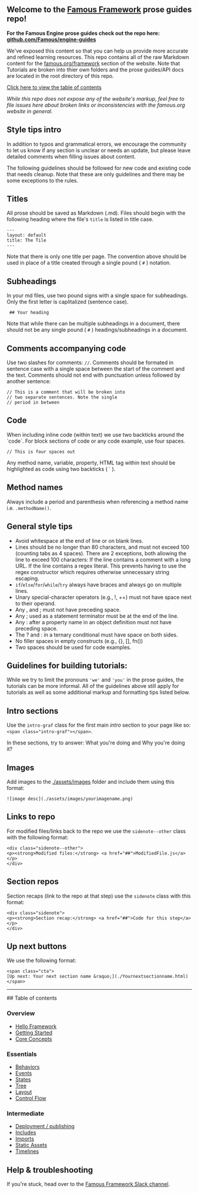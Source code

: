 ## Welcome to the [Famous Framework](Famous.org/framework) prose guides repo! 

**For the Famous Engine prose guides check out the repo here: [github.com/Famous/engine-guides](https://github.com/Famous/engine-guides)**

We've exposed this content so that you can help us provide more accurate and refined learning resources. This repo contains all of the raw Markdown content for the [famous.org/framework](https://famous.org/framework) section of the website. Note that Tutorials are broken into thier own folders and the prose guides/API docs are located in the root directory of this repo. 

[Click here to view the table of contents](#TOC) 

_While this repo does not expose any of the website's markup, feel free to file issues here about broken links or inconsistencies with the famous.org website in general._ 

## Style tips intro

In addition to typos and grammatical errors, we encourage the community to let us know if any section is unclear or needs an update, but please leave detailed comments when filling issues about content. 

The following guidelines should be followed for new code and existing code that needs cleanup. Note that these are only guidelines and there may be some exceptions to the rules.

## Titles

All prose should be saved as Markdown (.md). Files should begin with the following heading where the file's `title` is listed in title case. 

    ---
    layout: default
    title: The Tile
    ---

Note that there is only one title per page. The convention above should be used in place of a title created through a single pound ( `#` ) notation.

## Subheadings

In your md files, use two pound signs with a single space for subheadings. Only the first letter is caplitalized (sentence case).

     ## Your heading

Note that while there can be multiple subheadings in a document, there should not be any single pound ( `#` ) headings/subheadings in a document.

## Comments accompanying code

Use two slashes for comments: `//`. Comments should be formated in sentence case with a single space between the start of the comment and the text. Comments should not end with punctuation unless followed by another sentence:
    
    // This is a comment that will be broken into
    // two separate sentences. Note the single  
    // period in between

## Code 

When including inline code (within text) we use  two backticks around the &#96;code&#96;. For block sections of code or any code example, use four spaces.
    
    // This is four spaces out
    
Any method name, variable, property, HTML tag within text should be highlighted as code using two backticks ( ` ).


## Method names

Always include a period and parenthesis when referencing a method name i.e. `.methodName()`. 


## General style tips

 - Avoid whitespace at the end of line or on blank lines.
 - Lines should be no longer than 80 characters, and must not exceed 100 (counting tabs as 4 spaces). There are 2 exceptions, both allowing the line to exceed 100 characters: If the line contains a comment with a long URL. If the line contains a regex literal. This prevents having to use the regex constructor which requires otherwise unnecessary string escaping.
 - `if`/`else`/`for`/`while`/`try` always have braces and always go on multiple lines.
 - Unary special-character operators (e.g., !, ++) must not have space next to their operand.
 - Any , and ; must not have preceding space.
 - Any ; used as a statement terminator must be at the end of the line.
 - Any : after a property name in an object definition must not have preceding space.
 - The ? and : in a ternary conditional must have space on both sides.
 - No filler spaces in empty constructs (e.g., {}, [], fn())
 - Two spaces should be used for code examples. 

## Guidelines for building tutorials:

While we try to limit the pronouns `'we'` and `'you'` in the prose guides, the tutorials can be more informal. All of the guidelines above still apply for tutorials as well as some additional markup and formatting tips listed below.

## Intro sections  

Use the `intro-graf` class for the first main _intro_ section to your page like so: `<span class="intro-graf"></span>`. 

In these sections, try to answer: What you're doing and Why you're doing it?

## Images

Add images to the [./assets/images](#) folder and include them using this format: 

`![image desc](./assets/images/yourimagename.png)`

## Links to repo 

For modified files/links back to the repo we use the `sidenote--other` class with the following format:
    
    <div class="sidenote--other">
    <p><strong>Modified files:</strong> <a href="##">ModifiedFile.js</a></p>
    </div>

## Section repos

Section recaps (link to the repo at that step) use the `sidenote` class with this format:

    <div class="sidenote">
    <p><strong>Section recap:</strong> <a href="##">Code for this step</a></p>
    </div>


## Up next buttons

We use the following format:

    <span class="cta">
    [Up next: Your next section name &raquo;](./Yournextsectionname.html) 
    </span>

---------------------------------

<span id="TOC">## Table of contents</span>

### Overview

- [Hello Framework](hello-framework.md)
- [Getting Started](getting-started.md)
- [Core Concepts](core-concepts.md)

### Essentials

- [Behaviors](behaviors.md)
- [Events](events.md)
- [States](states.md)
- [Tree](tree.md)
- [Layout](layout.md)
- [Control Flow](control-flow.md)

### Intermediate

- [Deployment / publishing](deployment.md)
- [Includes](includes.md)
- [Imports](imports.md)
- [Static Assets](static-assets.md)
- [Timelines](timelines.md)

## Help &amp; troubleshooting

If you're stuck, head over to the [Famous Framework Slack channel](https://famous-community.slack.com/messages/framework/).
